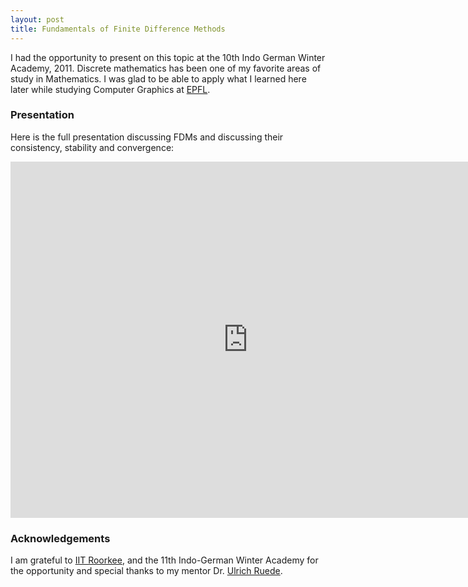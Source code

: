 ```yaml
---
layout: post
title: Fundamentals of Finite Difference Methods
---
```



I had the opportunity to present on this topic at the 10th Indo German Winter Academy, 2011. 
Discrete mathematics has been one of my favorite areas of study in Mathematics. I was glad 
to be able to apply what I learned here later while studying Computer Graphics at 
[EPFL](https://www.epfl.ch/en/home/). 


### Presentation

Here is the full presentation discussing FDMs and discussing their consistency, stability 
and convergence:


<iframe src="https://www.slideshare.net/1rj/slideshelf" width="760px" height="570px" frameborder="0" marginwidth="0" marginheight="0" scrolling="no" style="border:none;" allowfullscreen webkitallowfullscreen mozallowfullscreen></iframe>
 


### Acknowledgements

I am grateful to [IIT Roorkee](https://www.iitr.ac.in/), and the 11th Indo-German Winter Academy 
for the opportunity and special thanks
to my mentor Dr. [Ulrich Ruede](https://www.linkedin.com/in/ulrich-ruede-5823a31/).
